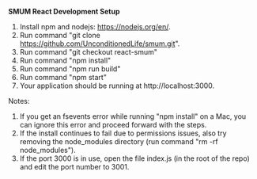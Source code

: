 **SMUM React Development Setup**

1. Install npm and nodejs: https://nodejs.org/en/.
2. Run command "git clone https://github.com/UnconditionedLife/smum.git".
3. Run command "git checkout react-smum"
4. Run command "npm install"
5. Run command "npm run build"
6. Run command "npm start"
7. Your application should be running at http://localhost:3000.

Notes:
1. If you get an fsevents error while running "npm install" on a Mac, you can ignore this error and proceed forward with the steps.
2. If the install continues to fail due to permissions issues, also try removing the node_modules directory (run command "rm -rf node_modules").
3. If the port 3000 is in use, open the file index.js (in the root of the repo) and edit the port number to 3001.
